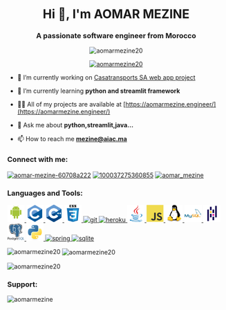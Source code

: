 <h1 align="center">Hi 👋, I'm AOMAR MEZINE</h1>
<h3 align="center">A passionate software engineer from Morocco</h3>

<p align="center"> <img src="https://komarev.com/ghpvc/?username=aomarmezine20&label=Profile%20views&color=0e75b6&style=flat" alt="aomarmezine20" /> </p>

<p align="center"> <a href="https://github.com/ryo-ma/github-profile-trophy"><img src="https://github-profile-trophy.vercel.app/?username=aomarmezine20" alt="aomarmezine20" /></a> </p>

- 🔭 I’m currently working on [Casatransports SA web app project](https://github.com/aomarmezine20/ctsa-webapp/)

- 🌱 I’m currently learning **python and streamlit framework**

- 👨‍💻 All of my projects are available at [https://aomarmezine.engineer/](https://aomarmezine.engineer/)

- 💬 Ask me about **python,streamlit,java...**

- 📫 How to reach me **mezine@aiac.ma**

<h3 align="left">Connect with me:</h3>
<p align="left">
<a href="https://linkedin.com/in/aomar-mezine" target="blank"><img align="center" src="https://raw.githubusercontent.com/rahuldkjain/github-profile-readme-generator/master/src/images/icons/Social/linked-in-alt.svg" alt="aomar-mezine-60708a222" height="30" width="40" /></a>
<a href="https://fb.com/100037275360855" target="blank"><img align="center" src="https://raw.githubusercontent.com/rahuldkjain/github-profile-readme-generator/master/src/images/icons/Social/facebook.svg" alt="100037275360855" height="30" width="40" /></a>
<a href="https://instagram.com/aomar_mezine" target="blank"><img align="center" src="https://raw.githubusercontent.com/rahuldkjain/github-profile-readme-generator/master/src/images/icons/Social/instagram.svg" alt="aomar_mezine" height="30" width="40" /></a>
</p>

<h3 align="left">Languages and Tools:</h3>
<p align="left"> <a href="https://developer.android.com" target="_blank" rel="noreferrer"> <img src="https://raw.githubusercontent.com/devicons/devicon/master/icons/android/android-original-wordmark.svg" alt="android" width="40" height="40"/> </a> <a href="https://www.cprogramming.com/" target="_blank" rel="noreferrer"> <img src="https://raw.githubusercontent.com/devicons/devicon/master/icons/c/c-original.svg" alt="c" width="40" height="40"/> </a> <a href="https://www.w3schools.com/cpp/" target="_blank" rel="noreferrer"> <img src="https://raw.githubusercontent.com/devicons/devicon/master/icons/cplusplus/cplusplus-original.svg" alt="cplusplus" width="40" height="40"/> </a> <a href="https://www.w3schools.com/css/" target="_blank" rel="noreferrer"> <img src="https://raw.githubusercontent.com/devicons/devicon/master/icons/css3/css3-original-wordmark.svg" alt="css3" width="40" height="40"/> </a> <a href="https://git-scm.com/" target="_blank" rel="noreferrer"> <img src="https://www.vectorlogo.zone/logos/git-scm/git-scm-icon.svg" alt="git" width="40" height="40"/> </a> <a href="https://heroku.com" target="_blank" rel="noreferrer"> <img src="https://www.vectorlogo.zone/logos/heroku/heroku-icon.svg" alt="heroku" width="40" height="40"/> </a> <a href="https://www.java.com" target="_blank" rel="noreferrer"> <img src="https://raw.githubusercontent.com/devicons/devicon/master/icons/java/java-original.svg" alt="java" width="40" height="40"/> </a> <a href="https://developer.mozilla.org/en-US/docs/Web/JavaScript" target="_blank" rel="noreferrer"> <img src="https://raw.githubusercontent.com/devicons/devicon/master/icons/javascript/javascript-original.svg" alt="javascript" width="40" height="40"/> </a> <a href="https://www.linux.org/" target="_blank" rel="noreferrer"> <img src="https://raw.githubusercontent.com/devicons/devicon/master/icons/linux/linux-original.svg" alt="linux" width="40" height="40"/> </a> <a href="https://www.mysql.com/" target="_blank" rel="noreferrer"> <img src="https://raw.githubusercontent.com/devicons/devicon/master/icons/mysql/mysql-original-wordmark.svg" alt="mysql" width="40" height="40"/> </a> <a href="https://pandas.pydata.org/" target="_blank" rel="noreferrer"> <img src="https://raw.githubusercontent.com/devicons/devicon/2ae2a900d2f041da66e950e4d48052658d850630/icons/pandas/pandas-original.svg" alt="pandas" width="40" height="40"/> </a> <a href="https://www.postgresql.org" target="_blank" rel="noreferrer"> <img src="https://raw.githubusercontent.com/devicons/devicon/master/icons/postgresql/postgresql-original-wordmark.svg" alt="postgresql" width="40" height="40"/> </a> <a href="https://www.python.org" target="_blank" rel="noreferrer"> <img src="https://raw.githubusercontent.com/devicons/devicon/master/icons/python/python-original.svg" alt="python" width="40" height="40"/> </a> <a href="https://spring.io/" target="_blank" rel="noreferrer"> <img src="https://www.vectorlogo.zone/logos/springio/springio-icon.svg" alt="spring" width="40" height="40"/> </a> <a href="https://www.sqlite.org/" target="_blank" rel="noreferrer"> <img src="https://www.vectorlogo.zone/logos/sqlite/sqlite-icon.svg" alt="sqlite" width="40" height="40"/> </a> </p>



<p><img align="left" src="https://github-readme-stats.vercel.app/api/top-langs?username=aomarmezine20&show_icons=true&locale=en&layout=compact" alt="aomarmezine20" /></p>

<p>&nbsp;<img align="center" src="https://github-readme-stats.vercel.app/api?username=aomarmezine20&show_icons=true&locale=en" alt="aomarmezine20" /></p>

<p><img align="center" src="https://github-readme-streak-stats.herokuapp.com/?user=aomarmezine20&" alt="aomarmezine20" /></p>

<h3 align="left">Support:</h3>
<p><a href="https://www.buymeacoffee.com/aomarmezine"> <img align="left" src="https://cdn.buymeacoffee.com/buttons/v2/default-yellow.png" height="50" width="210" alt="aomarmezine" /></a></p><br><br>
